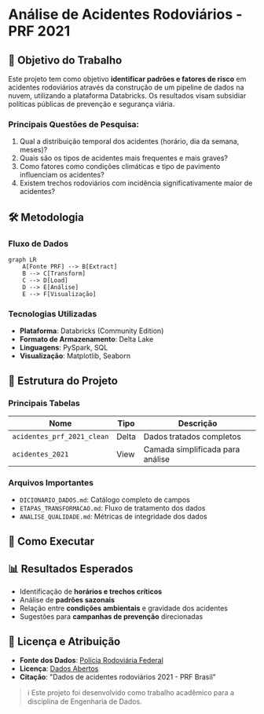 # Análise de Acidentes Rodoviários - PRF 2021

## 📌 Objetivo do Trabalho

Este projeto tem como objetivo **identificar padrões e fatores de risco** em acidentes rodoviários através da construção de um pipeline de dados na nuvem, utilizando a plataforma Databricks. Os resultados visam subsidiar políticas públicas de prevenção e segurança viária.

### Principais Questões de Pesquisa:
1. Qual a distribuição temporal dos acidentes (horário, dia da semana, meses)?
2. Quais são os tipos de acidentes mais frequentes e mais graves?
3. Como fatores como condições climáticas e tipo de pavimento influenciam os acidentes?
4. Existem trechos rodoviários com incidência significativamente maior de acidentes?

## 🛠️ Metodologia

### Fluxo de Dados
```mermaid
graph LR
    A[Fonte PRF] --> B[Extract]
    B --> C[Transform]
    C --> D[Load]
    D --> E[Análise]
    E --> F[Visualização]
```

### Tecnologias Utilizadas
- **Plataforma**: Databricks (Community Edition)
- **Formato de Armazenamento**: Delta Lake
- **Linguagens**: PySpark, SQL
- **Visualização**: Matplotlib, Seaborn

## 📂 Estrutura do Projeto

### Principais Tabelas
| Nome | Tipo | Descrição |
|------|------|-----------|
| `acidentes_prf_2021_clean` | Delta | Dados tratados completos |
| `acidentes_2021` | View | Camada simplificada para análise |

### Arquivos Importantes
- `DICIONARIO_DADOS.md`: Catálogo completo de campos
- `ETAPAS_TRANSFORMACAO.md`: Fluxo de tratamento dos dados
- `ANALISE_QUALIDADE.md`: Métricas de integridade dos dados

## 🚀 Como Executar

## 📊 Resultados Esperados

- Identificação de **horários e trechos críticos**
- Análise de **padrões sazonais**
- Relação entre **condições ambientais** e gravidade dos acidentes
- Sugestões para **campanhas de prevenção** direcionadas

## 📝 Licença e Atribuição

- **Fonte dos Dados**: [Polícia Rodoviária Federal](https://dados.gov.br/dados/conjuntos-dados/relacao-de-ocorrencias-de-acidentes-de-transito-com-vitima)
- **Licença**: [Dados Abertos](http://www.planalto.gov.br/ccivil_03/_ato2011-2014/2011/lei/l12527.htm)
- **Citação**: "Dados de acidentes rodoviários 2021 - PRF Brasil"

> ℹ️ Este projeto foi desenvolvido como trabalho acadêmico para a disciplina de Engenharia de Dados.
